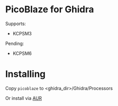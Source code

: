 # PicoBlaze for Ghidra

Supports:
- KCPSM3

Pending:
- KCPSM6

# Installing

Copy `picoblaze` to <ghidra_dir>/Ghidra/Processors

Or install via [AUR](https://aur.archlinux.org/packages/ghidra-extension-picoblaze-git)


